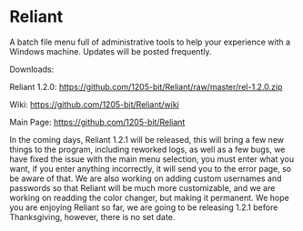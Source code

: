 # Reliant
A batch file menu full of administrative tools to help your experience with a Windows machine. Updates will be posted frequently.

Downloads:

Reliant 1.2.0: https://github.com/1205-bit/Reliant/raw/master/rel-1.2.0.zip

Wiki: https://github.com/1205-bit/Reliant/wiki

Main Page: https://github.com/1205-bit/Reliant

In the coming days, Reliant 1.2.1 will be released, this will bring a few new things to the program, including reworked logs, as well as a few bugs, we have fixed the issue with the main menu selection, you must enter what you want, if you enter anything incorrectly, it will send you to the error page, so be aware of that. We are also working on adding custom usernames and passwords so that Reliant will be much more customizable, and we are working on readding the color changer, but making it permanent. We hope you are enjoying Reliant so far, we are going to be releasing 1.2.1 before Thanksgiving, however, there is no set date.
